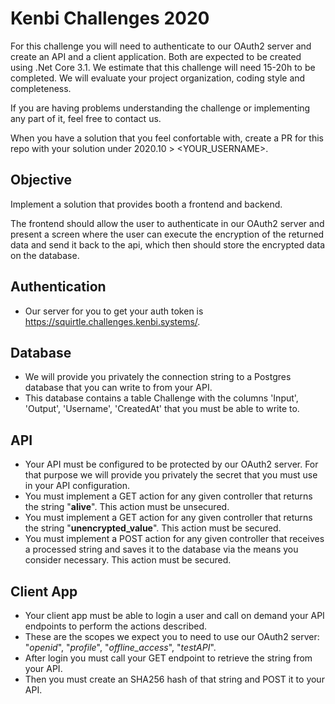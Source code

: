 # Kenbi Challenges 2020

For this challenge you will need to authenticate to our OAuth2 server and create an API and a client application.
Both are expected to be created using .Net Core 3.1.
We estimate that this challenge will need 15-20h to be completed.
We will evaluate your project organization, coding style and completeness.

If you are having problems understanding the challenge or implementing any part of it, feel free to contact us.

When you have a solution that you feel confortable with, create a PR for this repo with your solution under 2020.10 > <YOUR_USERNAME>.

## Objective
Implement a solution that provides booth a frontend and backend.

The frontend should allow the user to authenticate in our OAuth2 server and present a screen where the user can execute the encryption of the returned data and send it back to the api, which then should store the encrypted data on the database.

## Authentication

* Our server for you to get your auth token is https://squirtle.challenges.kenbi.systems/.

## Database

* We will provide you privately the connection string to a Postgres database that you can write to from your API.
* This database contains a table Challenge with the columns 'Input', 'Output', 'Username', 'CreatedAt' that you must be able to write to.

## API

* Your API must be configured to be protected by our OAuth2 server. For that purpose we will provide you privately the secret that you must use in your API configuration.
* You must implement a GET action for any given controller that returns the string "**alive**". This action must be unsecured.
* You must implement a GET action for any given controller that returns the string "**unencrypted_value**". This action must be secured.
* You must implement a POST action for any given controller that receives a processed string and saves it to the database via the means you consider necessary. This action must be secured.

## Client App

* Your client app must be able to login a user and call on demand your API endpoints to perform the actions described.
* These are the scopes we expect you to need to use our OAuth2 server: "_openid_", "_profile_", "_offline_access_", "_testAPI_".
* After login you must call your GET endpoint to retrieve the string from your API.
* Then you must create an SHA256 hash of that string and POST it to your API.
